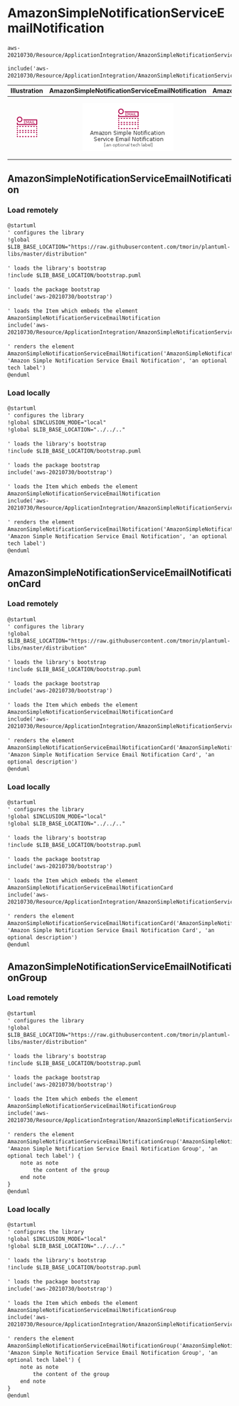 # AmazonSimpleNotificationServiceEmailNotification


```text
aws-20210730/Resource/ApplicationIntegration/AmazonSimpleNotificationServiceEmailNotification
```

```text
include('aws-20210730/Resource/ApplicationIntegration/AmazonSimpleNotificationServiceEmailNotification')
```



| Illustration | AmazonSimpleNotificationServiceEmailNotification | AmazonSimpleNotificationServiceEmailNotificationCard | AmazonSimpleNotificationServiceEmailNotificationGroup |
| :---: | :---: | :---: | :---: |
| ![illustration for Illustration](../../../aws-20210730/Resource/ApplicationIntegration/AmazonSimpleNotificationServiceEmailNotification.png) | ![illustration for AmazonSimpleNotificationServiceEmailNotification](../../../aws-20210730/Resource/ApplicationIntegration/AmazonSimpleNotificationServiceEmailNotification.Local.png) | ![illustration for AmazonSimpleNotificationServiceEmailNotificationCard](../../../aws-20210730/Resource/ApplicationIntegration/AmazonSimpleNotificationServiceEmailNotificationCard.Local.png) | ![illustration for AmazonSimpleNotificationServiceEmailNotificationGroup](../../../aws-20210730/Resource/ApplicationIntegration/AmazonSimpleNotificationServiceEmailNotificationGroup.Local.png) |




## AmazonSimpleNotificationServiceEmailNotification

### Load remotely
```plantuml
@startuml
' configures the library
!global $LIB_BASE_LOCATION="https://raw.githubusercontent.com/tmorin/plantuml-libs/master/distribution"

' loads the library's bootstrap
!include $LIB_BASE_LOCATION/bootstrap.puml

' loads the package bootstrap
include('aws-20210730/bootstrap')

' loads the Item which embeds the element AmazonSimpleNotificationServiceEmailNotification
include('aws-20210730/Resource/ApplicationIntegration/AmazonSimpleNotificationServiceEmailNotification')

' renders the element
AmazonSimpleNotificationServiceEmailNotification('AmazonSimpleNotificationServiceEmailNotification', 'Amazon Simple Notification Service Email Notification', 'an optional tech label')
@enduml
```

### Load locally
```plantuml
@startuml
' configures the library
!global $INCLUSION_MODE="local"
!global $LIB_BASE_LOCATION="../../.."

' loads the library's bootstrap
!include $LIB_BASE_LOCATION/bootstrap.puml

' loads the package bootstrap
include('aws-20210730/bootstrap')

' loads the Item which embeds the element AmazonSimpleNotificationServiceEmailNotification
include('aws-20210730/Resource/ApplicationIntegration/AmazonSimpleNotificationServiceEmailNotification')

' renders the element
AmazonSimpleNotificationServiceEmailNotification('AmazonSimpleNotificationServiceEmailNotification', 'Amazon Simple Notification Service Email Notification', 'an optional tech label')
@enduml
```

## AmazonSimpleNotificationServiceEmailNotificationCard

### Load remotely
```plantuml
@startuml
' configures the library
!global $LIB_BASE_LOCATION="https://raw.githubusercontent.com/tmorin/plantuml-libs/master/distribution"

' loads the library's bootstrap
!include $LIB_BASE_LOCATION/bootstrap.puml

' loads the package bootstrap
include('aws-20210730/bootstrap')

' loads the Item which embeds the element AmazonSimpleNotificationServiceEmailNotificationCard
include('aws-20210730/Resource/ApplicationIntegration/AmazonSimpleNotificationServiceEmailNotification')

' renders the element
AmazonSimpleNotificationServiceEmailNotificationCard('AmazonSimpleNotificationServiceEmailNotificationCard', 'Amazon Simple Notification Service Email Notification Card', 'an optional description')
@enduml
```

### Load locally
```plantuml
@startuml
' configures the library
!global $INCLUSION_MODE="local"
!global $LIB_BASE_LOCATION="../../.."

' loads the library's bootstrap
!include $LIB_BASE_LOCATION/bootstrap.puml

' loads the package bootstrap
include('aws-20210730/bootstrap')

' loads the Item which embeds the element AmazonSimpleNotificationServiceEmailNotificationCard
include('aws-20210730/Resource/ApplicationIntegration/AmazonSimpleNotificationServiceEmailNotification')

' renders the element
AmazonSimpleNotificationServiceEmailNotificationCard('AmazonSimpleNotificationServiceEmailNotificationCard', 'Amazon Simple Notification Service Email Notification Card', 'an optional description')
@enduml
```

## AmazonSimpleNotificationServiceEmailNotificationGroup

### Load remotely
```plantuml
@startuml
' configures the library
!global $LIB_BASE_LOCATION="https://raw.githubusercontent.com/tmorin/plantuml-libs/master/distribution"

' loads the library's bootstrap
!include $LIB_BASE_LOCATION/bootstrap.puml

' loads the package bootstrap
include('aws-20210730/bootstrap')

' loads the Item which embeds the element AmazonSimpleNotificationServiceEmailNotificationGroup
include('aws-20210730/Resource/ApplicationIntegration/AmazonSimpleNotificationServiceEmailNotification')

' renders the element
AmazonSimpleNotificationServiceEmailNotificationGroup('AmazonSimpleNotificationServiceEmailNotificationGroup', 'Amazon Simple Notification Service Email Notification Group', 'an optional tech label') {
    note as note
        the content of the group
    end note
}
@enduml
```

### Load locally
```plantuml
@startuml
' configures the library
!global $INCLUSION_MODE="local"
!global $LIB_BASE_LOCATION="../../.."

' loads the library's bootstrap
!include $LIB_BASE_LOCATION/bootstrap.puml

' loads the package bootstrap
include('aws-20210730/bootstrap')

' loads the Item which embeds the element AmazonSimpleNotificationServiceEmailNotificationGroup
include('aws-20210730/Resource/ApplicationIntegration/AmazonSimpleNotificationServiceEmailNotification')

' renders the element
AmazonSimpleNotificationServiceEmailNotificationGroup('AmazonSimpleNotificationServiceEmailNotificationGroup', 'Amazon Simple Notification Service Email Notification Group', 'an optional tech label') {
    note as note
        the content of the group
    end note
}
@enduml
```

